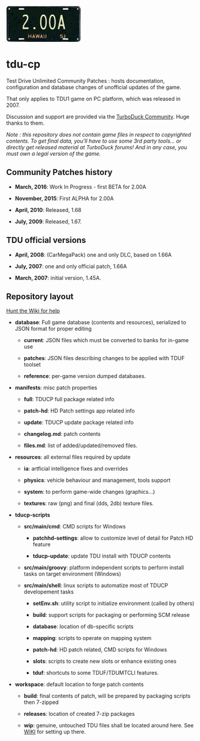 ![License Splash](https://github.com/djey47/tdu-cp/raw/master/license_splash.png)

# tdu-cp
Test Drive Unlimited Community Patches : hosts documentation, configuration and database changes of unofficial updates of the game.

That only applies to TDU1 game on PC platform, which was released in 2007.

Discussion and support are provided via the [TurboDuck Community](http://forum.turboduck.net/forums/51-tdu-mod-shop). Huge thanks to them.

*Note : this repository does not contain game files in respect to copyrighted contents. To get final data, you'll have to use some 3rd party tools... or directly get released material at TurboDuck forums! And in any case, you must own a legal version of the game.*


## Community Patches history

- **March, 2016**: Work In Progress - first BETA for 2.00A

- **November, 2015**: First ALPHA for 2.00A

- **April, 2010**: Released, 1.68

- **July, 2009**: Released, 1.67.

## TDU official versions

- **April, 2008**: (CarMegaPack) one and only DLC, based on 1.66A

- **July, 2007**: one and only official patch, 1.66A

- **March, 2007**: initial version, 1.45A.

## Repository layout

[Hunt the Wiki for help](https://github.com/djey47/tdu-cp/wiki)

- **database**: Full game database (contents and resources), serialized to JSON format for proper editing

    - **current**: JSON files which must be converted to banks for in-game use
    
    - **patches**: JSON files describing changes to be applied with TDUF toolset

    - **reference**: per-game version dumped databases.

- **manifests**: misc patch properties

    - **full**: TDUCP full package related info
    
    - **patch-hd**: HD Patch settings app related info
    
    - **update**: TDUCP update package related info
    
    - **changelog.md**: patch contents

    - **files.md**: list of added/updated/removed files.
  
- **resources**: all external files required by update

    - **ia**: artficial intelligence fixes and overrides

    - **physics**: vehicle behaviour and management, tools support

    - **system**: to perform game-wide changes (graphics...)

    - **textures**: raw (png) and final (dds, 2db) texture files.
    
- **tducp-scripts** 

    - **src/main/cmd**: CMD scripts for Windows
    
        - **patchhd-settings**: allow to customize level of detail for Patch HD feature
        
        - **tducp-update**: update TDU install with TDUCP contents
                            
    - **src/main/groovy**: platform independent scripts to perform install tasks on target environment (Windows) 

    - **src/main/shell**: linux scripts to automatize most of TDUCP developement tasks 

        - **setEnv.sh**: utility script to initialize environment (called by others)
        
        - **build**: support scripts for packaging or performing SCM release
    
        - **database**: location of db-specific scripts
    
        - **mapping**: scripts to operate on mapping system
    
        - **patch-hd**: HD patch related, CMD scripts for Windows
        
        - **slots**: scripts to create new slots or enhance existing ones
    
        - **tduf**: shortcuts to some TDUF/TDUMTCLI features.

- **workspace**: default location to forge patch contents

    - **build**: final contents of patch, will be prepared by packaging scripts then 7-zipped

    - **releases**: location of created 7-zip packages
    
    - **wip**: genuine, untouched TDU files shall be located around here. See [WIKI](https://github.com/djey47/tdu-cp/wiki/Setting-up-project-workspace) for setting up there.
